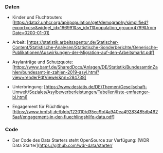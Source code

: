 ### Daten

- Kinder und Fluchtrouten: [https://data2.unhcr.org/api/population/get/demography/simplified?export=csv&widget_id=166991&sv_id=11&population_group=4799&fromDate=0200-01-01]

- Arbeit: [https://statistik.arbeitsagentur.de/Statischer-Content/Statistische-Analysen/Statistische-Sonderberichte/Generische-Publikationen/Auswirkungen-der-Migration-auf-den-Arbeitsmarkt.pdf]

- Asylanträge und Schutzquote: [https://www.bamf.de/SharedDocs/Anlagen/DE/Statistik/BundesamtinZahlen/bundesamt-in-zahlen-2019-asyl.html?view=renderPdfViewer&nn=284738]

- Unterbringung: [https://www.destatis.de/DE/Themen/Gesellschaft-Umwelt/Soziales/Asylbewerberleistungen/Tabellen/liste-emfaenger-bl.html]

- Engagement für Flüchtlinge: [https://www.bmfsfj.de/blob/122010/d35ec9bf4a940ea49283485db4625aaf/engagement-in-der-fluechlingshilfe-data.pdf]


### Code

- Der Code des Data Starters steht OpenSource zur Verfügung: [WDR Data Starter](https://github.com/wdr-data/starter/
